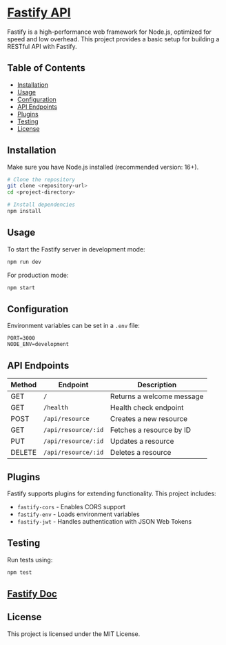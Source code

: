 # [Fastify API](https://fastify.dev/)

Fastify is a high-performance web framework for Node.js, optimized for speed and low overhead. This project provides a basic setup for building a RESTful API with Fastify.

## Table of Contents
- [Installation](#installation)
- [Usage](#usage)
- [Configuration](#configuration)
- [API Endpoints](#api-endpoints)
- [Plugins](#plugins)
- [Testing](#testing)
- [License](#license)

## Installation

Make sure you have Node.js installed (recommended version: 16+).

```sh
# Clone the repository
git clone <repository-url>
cd <project-directory>

# Install dependencies
npm install
```

## Usage

To start the Fastify server in development mode:

```sh
npm run dev
```

For production mode:

```sh
npm start
```

## Configuration

Environment variables can be set in a `.env` file:

```
PORT=3000
NODE_ENV=development
```

## API Endpoints

| Method | Endpoint | Description |
|--------|---------|-------------|
| GET | `/` | Returns a welcome message |
| GET | `/health` | Health check endpoint |
| POST | `/api/resource` | Creates a new resource |
| GET | `/api/resource/:id` | Fetches a resource by ID |
| PUT | `/api/resource/:id` | Updates a resource |
| DELETE | `/api/resource/:id` | Deletes a resource |

## Plugins

Fastify supports plugins for extending functionality. This project includes:

- `fastify-cors` - Enables CORS support
- `fastify-env` - Loads environment variables
- `fastify-jwt` - Handles authentication with JSON Web Tokens

## Testing

Run tests using:

```sh
npm test
```

## [Fastify Doc](https://fastify.dev/docs/latest/)

## License

This project is licensed under the MIT License.

